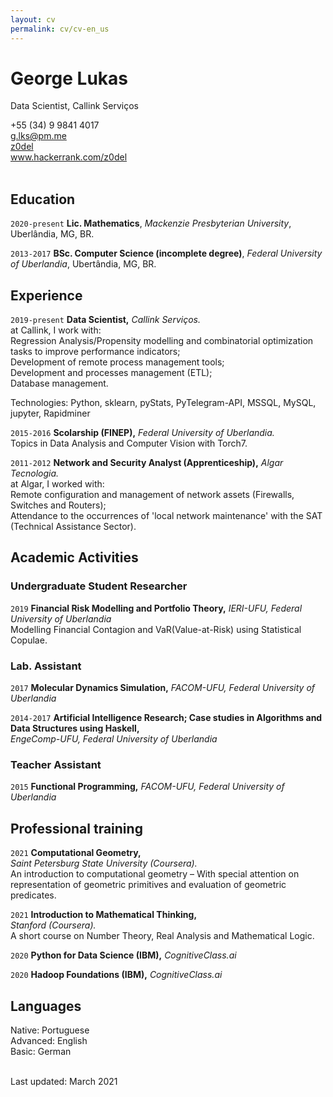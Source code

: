 ```yaml
---
layout: cv
permalink: cv/cv-en_us
---
```


# George Lukas
Data Scientist, Callink Serviços <br/>

<div id="webaddress">
  <i class="fa fa-fw fa-phone"></i> +55 (34) 9 9841 4017 <br/>
  <a href="mailto:g.lks@pm.me"> <i class="fa fa-fw fa-envelope"></i> g.lks@pm.me</a> <br/>
  <a href="https://github.com/z0del"><i class="fa fa-fw fa-github"></i> z0del</a> <br/>
  <a href="https://www.hackerrank.com/z0del"><i class="fa fa-fw fa-users"></i> www.hackerrank.com/z0del</a>
</div> <br/>

## Education

`2020-present`
**Lic. Mathematics**, 
*Mackenzie Presbyterian University*, Uberlândia, MG, BR.<br/>

`2013-2017`
**BSc. Computer Science (incomplete degree)**,
*Federal University of Uberlandia*, Ubertândia, MG, BR.

## Experience

`2019-present`
**Data Scientist,**
*Callink Serviços.*<br/>
at Callink, I work with:<br/>
Regression Analysis/Propensity modelling and combinatorial optimization tasks to improve performance indicators;<br/>
Development of remote process management tools;<br/>
Development and  processes management (ETL);<br/>
Database management.<br/>

Technologies: Python, sklearn, pyStats, PyTelegram-API, MSSQL, MySQL, jupyter, Rapidminer

`2015-2016`
**Scolarship (FINEP),** *Federal University of Uberlandia.*<br/>
 Topics in Data Analysis and Computer Vision with Torch7.

`2011-2012`
**Network and Security Analyst (Apprenticeship),**
*Algar Tecnologia.*<br/>
at Algar, I worked with:<br/>
Remote configuration and management of network assets (Firewalls, Switches and Routers);<br/>
Attendance to the occurrences of 'local network maintenance' with the SAT (Technical Assistance Sector).


## Academic Activities

### Undergraduate Student Researcher

`2019`
**Financial Risk Modelling and Portfolio Theory,**
*IERI-UFU, Federal University of Uberlandia*<br/>
Modelling Financial Contagion and VaR(Value-at-Risk) using Statistical Copulae.

### Lab. Assistant

`2017`
**Molecular Dynamics Simulation,**
*FACOM-UFU, Federal University of Uberlandia*

`2014-2017`
**Artificial Intelligence Research; Case studies in Algorithms and Data Structures using Haskell,** <br/>
*EngeComp-UFU, Federal University of Uberlandia*

### Teacher Assistant

`2015`
**Functional Programming,**
*FACOM-UFU, Federal University of Uberlandia*

## Professional training

`2021`
**Computational Geometry,**<br/>
*Saint Petersburg State University (Coursera).*
<br/>An introduction to computational geometry – 
With special attention on representation of geometric primitives and evaluation of geometric predicates.<br/>

`2021`
**Introduction to Mathematical Thinking,**<br/>
*Stanford (Coursera).*<br/>
A short course on Number Theory, Real Analysis and Mathematical Logic.<br/>

`2020`
**Python for Data Science (IBM),**
*CognitiveClass.ai*<br/>

`2020`
**Hadoop Foundations (IBM),**
*CognitiveClass.ai*<br/>


## Languages

Native: Portuguese<br/>
Advanced: English<br/>
Basic: German<br/>

<br/>Last updated: March  2021<br/><br/>
